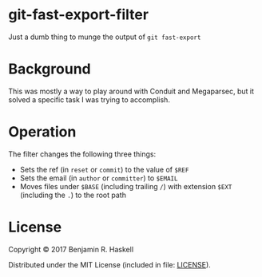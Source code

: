 # git-fast-export-filter

Just a dumb thing to munge the output of `git fast-export`

# Background

This was mostly a way to play around with Conduit and Megaparsec, but it solved
a specific task I was trying to accomplish.

# Operation

The filter changes the following three things:

- Sets the ref (in `reset` or `commit`) to the value of `$REF`
- Sets the email (in `author` or `committer`) to `$EMAIL`
- Moves files under `$BASE` (including trailing `/`) with extension `$EXT`
  (including the `.`) to the root path

# License

Copyright © 2017 Benjamin R. Haskell

Distributed under the MIT License (included in file: [LICENSE](LICENSE)).
